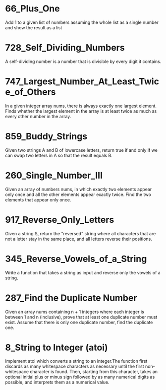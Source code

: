 # 66_Plus_One
Add 1 to a given list of numbers assuming the whole list as a single number and show the result as a list
# 728_Self_Dividing_Numbers
A self-dividing number is a number that is divisible by every digit it contains.
# 747_Largest_Number_At_Least_Twice_of_Others
In a given integer array nums, there is always exactly one largest element.
Finds whether the largest element in the array is at least twice as much as every other number in the array.
# 859_Buddy_Strings
Given two strings A and B of lowercase letters, return true if and only if we can swap two letters in A so that the result equals B.
# 260_Single_Number_III
Given an array of numbers nums, in which exactly two elements appear only once and all the other elements appear exactly twice. Find the two elements that appear only once.
# 917_Reverse_Only_Letters
Given a string S, return the "reversed" string where all characters that are not a letter stay in the same place, and all letters reverse their positions.
# 345_Reverse_Vowels_of_a_String
Write a function that takes a string as input and reverse only the vowels of a string.
# 287_Find the Duplicate Number
Given an array nums containing n + 1 integers where each integer is between 1 and n (inclusive), prove that at least one duplicate number must exist. Assume that there is only one duplicate number, find the duplicate one.
# 8_String to Integer (atoi)
Implement atoi which converts a string to an integer.The function first discards as many whitespace characters as necessary until the first non-whitespace character is found. Then, starting from this character, takes an optional initial plus or minus sign followed by as many numerical digits as possible, and interprets them as a numerical value.
